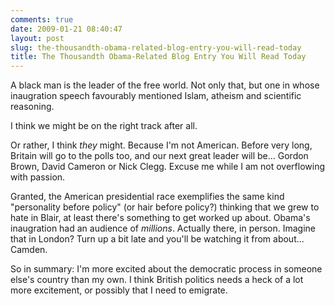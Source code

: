```yaml
---
comments: true
date: 2009-01-21 08:40:47
layout: post
slug: the-thousandth-obama-related-blog-entry-you-will-read-today
title: The Thousandth Obama-Related Blog Entry You Will Read Today
---
```


A black man is the leader of the free world.  Not only that, but one in whose inaugration speech favourably mentioned Islam, atheism and scientific reasoning.

I think we might be on the right track after all.

Or rather, I think _they_ might.  Because I'm not American.  Before very long, Britain will go to the polls too, and our next great leader will be... Gordon Brown, David Cameron or Nick Clegg.  Excuse me while I am not overflowing with passion.

Granted, the American presidential race exemplifies the same kind "personality before policy" (or hair before policy?) thinking that we grew to hate in Blair, at least there's something to get worked up about.  Obama's inaugration had an audience of _millions_.  Actually there, in person.  Imagine that in London?  Turn up a bit late and you'll be watching it from about... Camden.

So in summary: I'm more excited about the democratic process in someone else's country than my own.  I think British politics needs a heck of a lot more excitement, or possibly that I need to emigrate.
